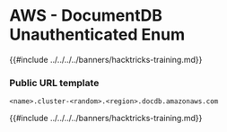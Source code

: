# AWS - DocumentDB Unauthenticated Enum

{{#include ../../../../banners/hacktricks-training.md}}

### Public URL template

```
<name>.cluster-<random>.<region>.docdb.amazonaws.com
```

{{#include ../../../../banners/hacktricks-training.md}}




